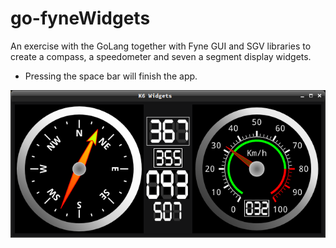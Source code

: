 # go-fyneWidgets
An exercise with the GoLang together with Fyne GUI and SGV libraries to create a compass, a speedometer and seven a segment display widgets.

- Pressing the space bar will finish the app.

![Alt text](resources/drawnwidgets.png?raw=true "The app window")

